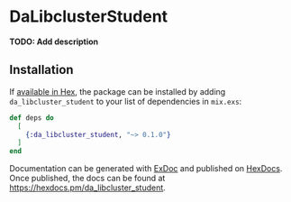 # DaLibclusterStudent

**TODO: Add description**

## Installation

If [available in Hex](https://hex.pm/docs/publish), the package can be installed
by adding `da_libcluster_student` to your list of dependencies in `mix.exs`:

```elixir
def deps do
  [
    {:da_libcluster_student, "~> 0.1.0"}
  ]
end
```

Documentation can be generated with [ExDoc](https://github.com/elixir-lang/ex_doc)
and published on [HexDocs](https://hexdocs.pm). Once published, the docs can
be found at <https://hexdocs.pm/da_libcluster_student>.

